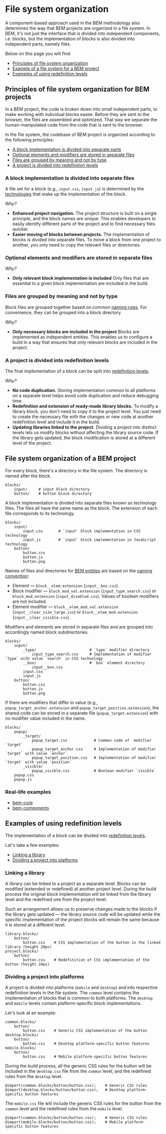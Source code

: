 File system organization
========================

A component-based approach used in the BEM methodology also determines the way that BEM projects are organized in a file system. In BEM, it's not just the interface that is divided into independent components, i.e. blocks, but the implementation of blocks is also divided into independent parts, namely files.

Below on this page you will find:

- [Principles of file system organization](#principles-of-file-system-organization-for-bem-projects)
- [Example of a file system for a BEM project](#file-system-organization-of-a-bem-project)
- [Examples of using redefinition levels](#examples-of-using-redefinition-levels)

Principles of file system organization for BEM projects
-------------------------------------------------------

In a BEM project, the code is broken down into small independent parts, to make working with individual blocks easier. Before they are sent to the browser, the files are assembled and optimized. That way we separate the human-manipulated code from the code that is sent to the browser.

In the file system, the codebase of BEM project is organized according to the following principles:

- [A block implementation is divided into separate parts](#a-block-implementation-is-divided-into-separate-files)
- [Optional elements and modifiers are stored in separate files](#optional-elements-and-modifiers-are-stored-in-separate-files)
- [Files are grouped by meaning and not by type](#files-are-grouped-by-meaning-and-not-by-type)
- [A project is divided into redefinition levels](#a-project-is-divided-into-redefinition-levels)

### A block implementation is divided into separate files

A file set for a block (e.g., `input.css`, `input.js`) is determined by the [technologies](../key-concepts/key-concepts.en.md#implementation-technology) that make up the implementation of the block.

*Why?*

- **Enhanced project navigation.**
  The project structure is built on a single principle, and the block names are unique. This enables developers to easily identify different parts of the project and to find necessary files quicker.
- **Easier moving of blocks between projects.**
  The implementation of blocks is divided into separate files. To move a block from one project to another, you only need to copy the relevant files or directories.

### Optional elements and modifiers are stored in separate files

*Why?*

- **Only relevant block implementation is included**
  Only files that are essential to a given block implementation are included in the build.

### Files are grouped by meaning and not by type

Block files are grouped together based on common [naming rules](../naming-convention/naming-convention.en.md). For convenience, they can be grouped into a block directory.

*Why?*

- **Only necessary blocks are included in the project**
  Blocks are implemented as independent entities. This enables us to configure a build in a way that ensures that only relevant blocks are included in the project.

### A project is divided into redefinition levels

The final implementation of a block can be split into [redefinition levels](#examples-of-using-redefinition-levels).

*Why?*

- **No code duplication.**
  Storing implementation common to all platforms on a separate level helps avoid code duplication and reduce debugging time.
- **Redefinition and extension of ready-made library blocks.**
  To modify a library block, you don't need to copy it to the project level. You just need to create the necessary file with the changes or new code at another redefinition level and include it in the build.
- **Updating libraries linked to the project.**
  Dividing a project into distinct levels lets us modify blocks without affecting the library source code. If the library gets updated, the block modification is stored at a different level of the project.

File system organization of a BEM project
------------------------------------------

For every block, there's a directory in the file system. The directory is named after the block.

```
blocks/
    input/     # input block directory
    button/    # button block directory
```

A block implementation is divided into separate files known as technology files. The files all have the same name as the block. The extension of each file corresponds to its technology.

```
blocks/
    input/
        input.css       # `input` block implementation in CSS technology
        input.js        # `input` block implementation in JavaScript technology
    button/
        button.css
        button.js
        button.png
```

Names of files and directories for [BEM entities](../key-concepts/key-concepts.en.md#bem-entity) are based on the [naming convention](../naming-convention/naming-convention.en.md):

-   Element — `block__elem.extension` (`input__box.css`).
-   Block modifier — `block_mod_val.extension` (`input_type_search.css`) or `block_mod.extension` (`input_disabled.css`). Values of boolean modifiers are not included.
-   Element modifier — `block__elem_mod_val.extension` (`input__clear_size_large.css`) or `block__elem_mod.extension` (`input__clear_visible.css`).

Modifiers and elements are stored in separate files and are grouped into accordingly named block subdirectories.

```
blocks/
    input/
        _type/                        # `type` modifier directory
            input_type_search.css     # Implementation of modifier `type` with value `search` in CSS technology
        __box/                        # `box` element directory
            input__box.css
        input.css
        input.js
    button/
        button.css
        button.js
        button.png
```

If there are modifiers that differ in value (e.g., `popup_target_anchor.extension` and `popup_target_position.extension`), the shared code can be stored in a separate file (`popup_target.extension`) with no modifier value included in the name.

```
blocks/
    popup/
        _target/
            popup_target.css            # Common code of  modifier `target`
            popup_target_anchor.css     # Implementation of modifier `target` with value `anchor`
            popup_target_position.css   # Implementation of modifier `target` with value `position`
        _visible/
            popup_visible.css           # Boolean modifier `visible`
    popup.css
    popup.js
```

### Real-life examples

-   [bem-core](https://github.com/bem/bem-core/tree/v2/common.blocks/page)
-   [bem-components](https://github.com/bem/bem-components/tree/v2/common.blocks/button)

Examples of using redefinition levels
-------------------------------------

The implementation of a block can be divided into [redefinition levels](../key-concepts/key-concepts.en.md#redefinition-level).

Let's take a few examples:

-   [Linking a library](#linking-a-library)
-   [Dividing a project into platforms](#dividing-a-project-into-platforms)

### Linking a library

A library can be linked to a project as a separate level. Blocks can be modified (extended or redefined) at another project level. During the build process the original block implementation will be linked from the library level and the redefined one from the project level.

Such an arrangement allows us to preserve changes made to the blocks if the library gets updated — the library source code will be updated while the specific implementation of the project blocks will remain the same because it is stored at a different level.

```
library.blocks/
    button/
        button.css    # CSS implementation of the button in the linked library (height 20px)
project.blocks/
    button/
        button.css    # Redefinition of CSS implementation of the button (height 24px)
```

### Dividing a project into platforms

A project is divided into platforms (`mobile` and `desktop`) and into respective redefinition levels in the file system. The `common` level contains the implementation of blocks that is common to both platforms. The `desktop` and `mobile` levels contain platform-specific block implementations.

Let's look at an example:

```
common.blocks/
    button/
        button.css    # Generic CSS implementation of the button
desktop.blocks/
    button/
        button.css    # Desktop platform-specific button features
mobile.blocks/
    button/
        button.css    # Mobile platform-specific button features
```

During the build process, all the generic CSS rules for the button will be included in the `desktop.css` file from the `common` level, and the redefined rules from the `desktop` level.

```
@import(common.blocks/button/button.css);    # Generic CSS rules
@import(desktop.blocks/button/button.css);   # Desktop platform-specific button features
```

The `mobile.css` file will include the generic CSS rules for the button from the `common` level and the redefined rules from the `mobile` level.

```
@import(common.blocks/button/button.css);    # Generic CSS rules
@import(mobile.blocks/button/button.css);    # Mobile platform-specific button features
```
